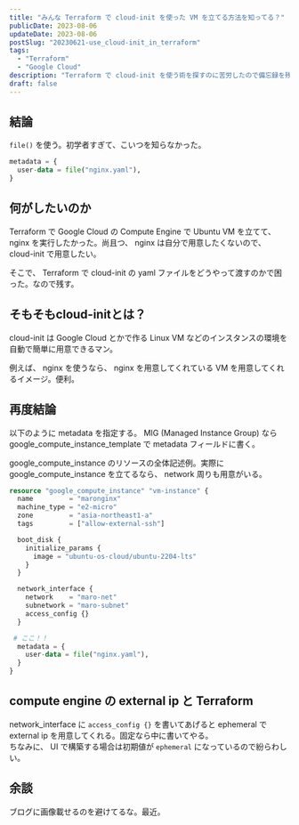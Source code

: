 ```yaml
---
title: "みんな Terraform で cloud-init を使った VM を立てる方法を知ってる？"
publicDate: 2023-08-06
updateDate: 2023-08-06
postSlug: "20230621-use_cloud-init_in_terraform"
tags:
  - "Terraform"
  - "Google Cloud"
description: "Terraform で cloud-init を使う術を探すのに苦労したので備忘録を残す"
draft: false
---
```


## 結論

`file()` を使う。初学者すぎて、こいつを知らなかった。

``` terraform
metadata = {
  user-data = file("nginx.yaml"),
}
```

## 何がしたいのか

Terraform で Google Cloud の Compute Engine で Ubuntu VM を立てて、 nginx を実行したかった。尚且つ、 nginx は自分で用意したくないので、 cloud-init で用意したい。

そこで、 Terraform で cloud-init の yaml ファイルをどうやって渡すのかで困った。なので残す。

## そもそもcloud-initとは？

cloud-init は Google Cloud とかで作る Linux VM などのインスタンスの環境を自動で簡単に用意できるマン。

例えば、 nginx を使うなら、 nginx を用意してくれている VM を用意してくれるイメージ。便利。

## 再度結論

以下のように metadata を指定する。 MIG (Managed Instance Group) なら google_compute_instance_template で metadata フィールドに書く。

google_compute_instance のリソースの全体記述例。実際に google_compute_instance を立てるなら、 network 周りも用意がいる。

``` terraform
resource "google_compute_instance" "vm-instance" {
  name         = "maronginx"
  machine_type = "e2-micro"
  zone         = "asia-northeast1-a"
  tags         = ["allow-external-ssh"]

  boot_disk {
    initialize_params {
      image = "ubuntu-os-cloud/ubuntu-2204-lts"
    }
  }

  network_interface {
    network    = "maro-net"
    subnetwork = "maro-subnet"
    access_config {}
  }

 # ここ！！
  metadata = {
    user-data = file("nginx.yaml"),
  }
}
```

## compute engine の external ip と Terraform

network_interface に `access_config {}` を書いてあげると ephemeral で external ip を用意してくれる。固定なら中に書いてやる。  
ちなみに、 UI で構築する場合は初期値が `ephemeral` になっているので紛らわしい。

## 余談

ブログに画像載せるのを避けてるな。最近。
